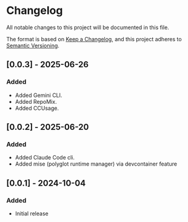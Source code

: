 # Changelog

All notable changes to this project will be documented in this file.

The format is based on [Keep a Changelog](https://keepachangelog.com/en/1.0.0/),
and this project adheres to [Semantic Versioning](https://semver.org/spec/v2.0.0.html).

## [0.0.3] - 2025-06-26

### Added

- Added Gemini CLI.
- Added RepoMix.
- Added CCUsage.

## [0.0.2] - 2025-06-20

### Added

- Added Claude Code cli.
- Added mise (polyglot runtime manager) via devcontainer feature

## [0.0.1] - 2024-10-04

### Added

- Initial release